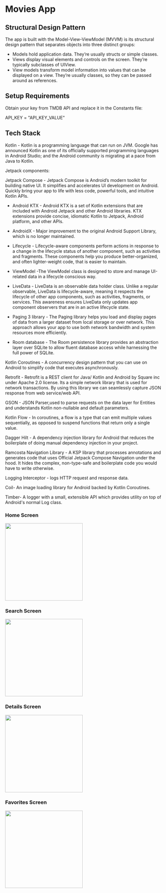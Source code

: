 # Movies App

## Structural Design Pattern

The app is built with the Model-View-ViewModel (MVVM) is its structural design pattern that separates objects into three distinct groups:
- Models hold application data. They’re usually structs or simple classes.
- Views display visual elements and controls on the screen. They’re typically subclasses of UIView.
- View models transform model information into values that can be displayed on a view. They’re usually classes, so they can be passed around as references.

## Setup Requirements

Obtain your key from TMDB API and replace it in the Constants file:

API_KEY = "API_KEY_VALUE"

## Tech Stack

Kotlin - Kotlin is a programming language that can run on JVM. Google has announced Kotlin as one of its officially supported programming languages in Android Studio; and the Android community is migrating at a pace from Java to Kotlin.

Jetpack components:

Jetpack Compose - Jetpack Compose is Android’s modern toolkit for building native UI. It simplifies and accelerates UI development on Android. Quickly bring your app to life with less code, powerful tools, and intuitive Kotlin APIs.

- Android KTX - Android KTX is a set of Kotlin extensions that are included with Android Jetpack and other Android libraries. KTX extensions provide concise, idiomatic Kotlin to Jetpack, Android platform, and other APIs.

- AndroidX - Major improvement to the original Android Support Library, which is no longer maintained.

- Lifecycle - Lifecycle-aware components perform actions in response to a change in the lifecycle status of another component, such as activities and fragments. These components help you produce better-organized, and often lighter-weight code, that is easier to maintain.

- ViewModel -The ViewModel class is designed to store and manage UI-related data in a lifecycle conscious way.

- LiveData - LiveData is an observable data holder class. Unlike a regular observable, LiveData is lifecycle-aware, meaning it respects the lifecycle of other app components, such as activities, fragments, or services. This awareness ensures LiveData only updates app component observers that are in an active lifecycle state.

- Paging 3 library - The Paging library helps you load and display pages of data from a larger dataset from local storage or over network. This approach allows your app to use both network bandwidth and system resources more efficiently.

- Room database - The Room persistence library provides an abstraction layer over SQLite to allow fluent database access while harnessing the full power of SQLite. 

Kotlin Coroutines - A concurrency design pattern that you can use on Android to simplify code that executes asynchronously.

Retrofit - Retrofit is a REST client for Java/ Kotlin and Android by Square inc under Apache 2.0 license. Its a simple network library that is used for network transactions. By using this library we can seamlessly capture JSON response from web service/web API.

GSON - JSON Parser,used to parse requests on the data layer for Entities and understands Kotlin non-nullable and default parameters.

Kotlin Flow - In coroutines, a flow is a type that can emit multiple values sequentially, as opposed to suspend functions that return only a single value.

Dagger Hilt - A dependency injection library for Android that reduces the boilerplate of doing manual dependency injection in your project.

Ramcosta Navigation Library - A KSP library that processes annotations and generates code that uses Official Jetpack Compose Navigation under the hood. It hides the complex, non-type-safe and boilerplate code you would have to write otherwise.

Logging Interceptor - logs HTTP request and response data.

Coil- An image loading library for Android backed by Kotlin Coroutines.

Timber- A logger with a small, extensible API which provides utility on top of Android's normal Log class.

### Home Screen

<img src="https://github.com/EliYakubov7/Movies-App/blob/main/screenshots/home_screen.jpg" width="250">

### Search Screen

<img src="https://github.com/EliYakubov7/Movies-App/blob/main/screenshots/search_screen.jpg" width="250">

### Details Screen 

<img src="https://github.com/EliYakubov7/Movies-App/blob/main/screenshots/details_screen.jpg" width="250">

### Favorites Screen 

<img src="https://github.com/EliYakubov7/Movies-App/blob/main/screenshots/favorites_screen.jpg" width="250">
